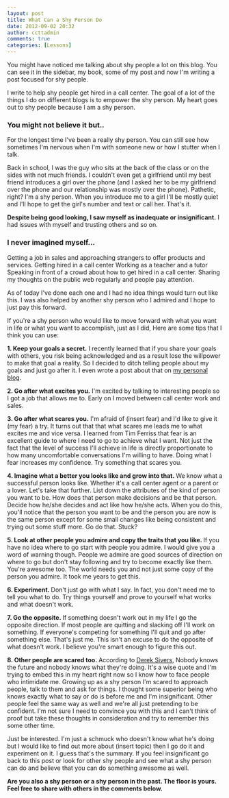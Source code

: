 ```yaml
---
layout: post
title: What Can a Shy Person Do
date: 2012-09-02 20:32
author: ccttadmin
comments: true
categories: [Lessons]
---
```

You might have noticed me talking about shy people a lot on this blog. You can see it in the sidebar, my book, some of my post and now I'm writing a post focused for shy people.

I write to help shy people get hired in a call center. The goal of a lot of the things I do on different blogs is to empower the shy person. My heart goes out to shy people because I am a shy person.

<h3>You might not believe it but..</h3>

For the longest time I've been a really shy person. You can still see how sometimes I'm nervous when I'm with someone new or how I stutter when I talk.

Back in school, I was the guy who sits at the back of the class or on the sides with not much friends. I couldn't even get a girlfriend until my best friend introduces a girl over the phone (and I asked her to be my girlfriend over the phone and our relationship was mostly over the phone). Pathetic, right? I'm a shy person. When you introduce me to a girl I'll be mostly quiet and I'll hope to get the girl's number and text or call her. That's it.

<strong>Despite being good looking, I saw myself as inadequate or insignificant.</strong> I had issues with myself and trusting others and so on.

<h3>I never imagined myself...</h3>

Getting a job in sales and approaching strangers to offer products and services.
Getting hired in a call center
Working as a teacher and a tutor
Speaking in front of a crowd about how to get hired in a call center.
Sharing my thoughts on the public web regularly and people pay attention.

As of today I've done each one and I had no idea things would turn out like this. I was also helped by another shy person who I admired and I hope to just pay this forward.

If you're a shy person who would like to move forward with what you want in life or what you want to accomplish, just as I did, Here are some tips that I think you can use:

<strong>1. Keep your goals a secret.</strong> I recently learned that if you share your goals with others, you risk being acknowledged and as a result lose the willpower to make that goal a reality. So I decided to ditch telling people about my goals and just go after it. I even wrote a post about that on <a href="http://kevinolega.com/why-keep-goals-secret/">my personal blog</a>.

<strong>2. Go after what excites you.</strong> I'm excited by talking to interesting people so I got a job that allows me to. Early on I moved between call center work and sales.

<strong>3. Go after what scares you.</strong> I'm afraid of (insert fear) and I'd like to give it (my fear) a try. It turns out that that what scares me leads me to what excites me and vice versa. I learned from Tim Ferriss that fear is an excellent guide to where I need to go to achieve what I want. Not just the fact that the level of success I'll achieve in life is directly proportionate to how many uncomfortable conversations I'm willing to have. Doing what I fear increases my confidence. Try something that scares you.

<strong>4. Imagine what a better you looks like and grow into that. </strong>We know what a successful person looks like. Whether it's a call center agent or a parent or a lover. Let's take that further. List down the attributes of the kind of person you want to be. How does that person make decisions and be that person. Decide how he/she decides and act like how he/she acts. When you do this, you'll notice that the person you want to be and the person you are now is the same person except for some small changes like being consistent and trying out some stuff more. Go do that. Stuck?

<strong>5. Look at other people you admire and copy the traits that you like. </strong>If you have no idea where to go start with people you admire. I would give you a word of warning though. People we admire are good sources of direction on where to go but don't stay following and try to become exactly like them. You're awesome too. The world needs you and not just some copy of the person you admire. It took me years to get this.

<strong> 6. Experiment. </strong>Don't just go with what I say. In fact, you don't need me to tell you what to do. Try things yourself and prove to yourself what works and what doesn't work.

<strong>7. Go the opposite. </strong>If something doesn't work out in my life I go the opposite direction. If most people are quitting and slacking off I'll work on something. If everyone's competing for something I'll quit and go after something else. That's just me. This isn't an excuse to do the opposite of what doesn't work. I believe you're smart enough to figure this out.

<strong>8. Other people are scared too. </strong>According to <a href="http://sivers.org">Derek Sivers</a>, Nobody knows the future and nobody knows what they're doing. It's a wise quote and I'm trying to embed this in my heart right now so I know how to face people who intimidate me. Growing up as a shy person I'm scared to approach people, talk to them and ask for things. I thought some superior being who knows exactly what to say or do is before me and I'm insignificant. Other people feel the same way as well and we're all just pretending to be confident. I'm not sure I need to convince you with this and I can't think of proof but take these thoughts in consideration and try to remember this some other time.

Just be interested. I'm just a schmuck who doesn't know what he's doing but I would like to find out more about (insert topic) then I go do it and experiment on it. I guess that's the summary. If you feel insignificant go back to this post or look for other shy people and see what a shy person can do and believe that you can do something awesome as well.

<strong>Are you also a shy person or a shy person in the past. The floor is yours. Feel free to share with others in the comments below.</strong>
